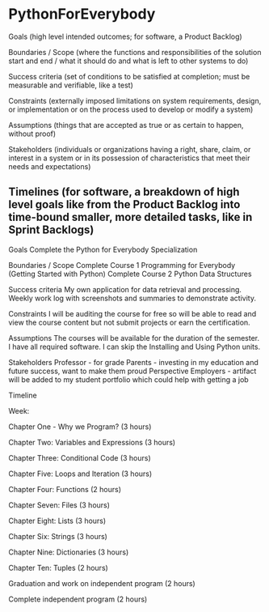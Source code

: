 # PythonForEverybody

Goals (high level intended outcomes; for software, a Product Backlog)

Boundaries / Scope (where the functions and responsibilities of the solution start and end / what it should do and what is left to other systems to do)

Success criteria (set of conditions to be satisfied at completion; must be measurable and verifiable, like a test)

Constraints (externally imposed limitations on system requirements, design, or implementation or on the process used to develop or modify a system)

Assumptions (things that are accepted as true or as certain to happen, without proof)

Stakeholders (individuals or organizations having a right, share, claim, or interest in a system or in its possession of characteristics that meet their needs and expectations)

Timelines (for software, a breakdown of high level goals like from the Product Backlog into time-bound smaller, more detailed tasks, like in Sprint Backlogs)
--------------------------------------------------------------------------------------------------------------------------------------
Goals
Complete the Python for Everybody Specialization

Boundaries / Scope
Complete Course 1 Programming for Everybody (Getting Started with Python) 
Complete Course 2 Python Data Structures

Success criteria
My own application for data retrieval and processing.
Weekly work log with screenshots and summaries to demonstrate activity.

Constraints
I will be auditing the course for free so will be able to read and view the course content but not submit projects or earn the certification.

Assumptions
The courses will be available for the duration of the semester.
I have all required software.
I can skip the Installing and Using Python units.

Stakeholders
Professor - for grade
Parents - investing in my education and future success, want to make them proud
Perspective Employers - artifact will be added to my student portfolio which could help with getting a job

Timeline

Week: 

Chapter One - Why we Program? (3 hours)

Chapter Two: Variables and Expressions (3 hours)

Chapter Three: Conditional Code (3 hours)

Chapter Five: Loops and Iteration (3 hours)

Chapter Four: Functions (2 hours)

Chapter Seven: Files (3 hours)

Chapter Eight: Lists (3 hours)

Chapter Six: Strings (3 hours)

Chapter Nine: Dictionaries (3 hours)

Chapter Ten: Tuples (2 hours)

Graduation and work on independent program (2 hours)

Complete independent program (2 hours)

